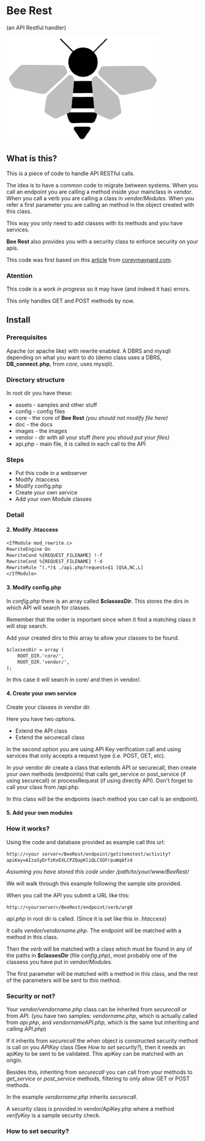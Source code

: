# Bee Rest
(an API Restful handler)

![Bee Rest](./images/bee_rest.png)

## What is this?

This is a piece of code to handle API RESTful calls.

The idea is to have a common code to migrate between systems. When you call an endpoint you are calling a method inside your mainclass in *vendor*. When you call a verb you are calling a class in *vendor/Modules*. When you refer a first parameter you are calling an method in the object created with this class.

This way you only need to add classes with its methods and you have services.

**Bee Rest** also provides you with a security class to enforce security on your apis.


This code was first based on this [article](http://coreymaynard.com/blog/creating-a-restful-api-with-php/) from [coreymaynard.com](http://coreymaynard.com).

### Atention

This code is a *work in progress* so it may have (and indeed it has) errors.

This only handles GET and POST methods by now.


## Install

### Prerequisites

Apache (or apache like) with rewrite enabled.
A DBRS and mysqli depending on what you want to do (demo class uses a DBRS, **DB_connect.php**, from *core*, uses mysqli).

### Directory structure

In root dir you have these:

  - assets - samples and other stuff
  - config - config files
  - core - the core of **Bee Rest** *(you should not modify file here)*
  - doc - the docs
  - images - the images
  - vendor - dir with all your stuff *(here you shoud put your files)*
  - api.php - main file, it is called in each call to the API


### Steps

  - Put this code in a webserver
  - Modify .htaccess
  - Modify config.php
  - Create your own service
  - Add your own Module classes

### Detail

#### 2. Modify .htaccess

```
<IfModule mod_rewrite.c>
RewriteEngine On
RewriteCond %{REQUEST_FILENAME} !-f
RewriteCond %{REQUEST_FILENAME} !-d
RewriteRule ^(.*)$ ./api.php?request=$1 [QSA,NC,L]
</IfModule>
```

#### 3. Modify config.php

In *config.php* there is an array called **$classesDir**. This stores the dirs in which API will search for classes.

Remember that the order is important since when it find a matching class it will stop search.

Add your created dirs to this array to allow your classes to be found.

```
$classesDir = array (
    ROOT_DIR.'core/',
    ROOT_DIR.'vendor/',
);
```

In this case it will search in core/ and then in vendor/.


#### 4. Create your own service

Create your classes in vendor dir.

Here you have two options.
  - Extend the API class
  - Extend the securecall class

In the second option you are using API Key verification call and using services that only accepts a request type (i.e. POST, GET, etc).

In your vendor dir create a class that extends API or securecall, then create your own methods (endpoints) that calls get_service or post_service (if using securecall) or processRequest (if using directly API). Don't forget to call your class from /api.php.

In this class will be the endpoints (each method you can call is an endpoint).

#### 5. Add your own modules

### How it works?

Using the code and database provided as example call this url:

```
http://<your server>/BeeRest/endpoint/getitemstest/activity?apiKey=AIzaSyDrfzKxEXLCPZQapKliQLC5OFrpuWqAfz4
```

*Assuming you have stored this code under /path/to/your/www/BeeRest/*

We will walk through this example following the sample site provided.

When you call the API you submit a URL like this:

```
http://<yourserver>/BeeRest/endpoint/verb/arg0
```

*api.php* in root dir is called. (Since it is set like this in *.htaccess*)

It calls *vendor/vendorname.php*. The endpoint will be matched with a method in this class.

Then the *verb* will be matched with a class which must be found in any of the paths in **$classesDir** (file *config.php*), most probably one of the classess you have put in *vendor/Modules*.

The first parameter will be matched with a method in this class, and the rest of the parameters will be sent to this method.

### Security or not?

Your *vendor/vendorname.php* class can be inherited from *securecall* or from *API*. (you have two samples: *vendorname.php*, which is actually called from *api.php*, and *vendornameAPI.php*, which is the same but inheriting and calling *API.php*)

If it inherits from *securecall* the when object is constructed security method is call on you *APIKey* class (See *How to set security?*), then it needs an apiKey to be sent to be validated. This apiKey can be matched with an origin.

Besides this, inheriting from *securecall* you can call from your methods to *get_service* or *post_service* methods, filtering to only allow GET or POST methods.


In the example *vendorname.php* inherits *securecall*.

A security class is provided in vendor/ApiKey.php where a method *verifyKey* is a sample security check.


### How to set security?
